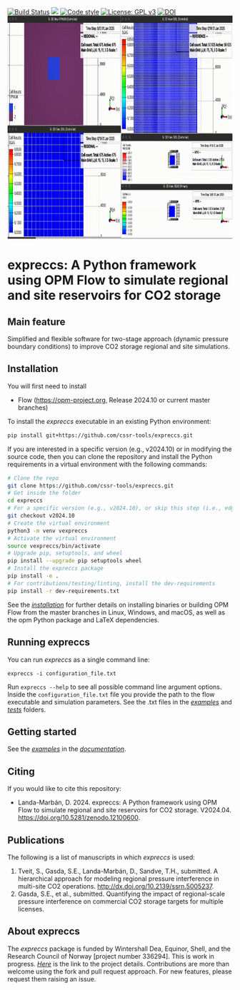 [![Build Status](https://github.com/cssr-tools/expreccs/actions/workflows/CI.yml/badge.svg)](https://github.com/cssr-tools/expreccs/actions/workflows/CI.yml)
<a href="https://www.python.org/"><img src="https://img.shields.io/badge/python-3.8%20to%203.12-blue.svg"></a>
[![Code style](https://img.shields.io/badge/code%20style-black-000000.svg)](https://github.com/ambv/black)
[![License: GPL v3](https://img.shields.io/badge/License-GPLv3-blue.svg)](https://www.gnu.org/licenses/gpl-3.0)
[![DOI](https://zenodo.org/badge/760077220.svg)](https://zenodo.org/doi/10.5281/zenodo.12100600)
<img src="docs/text/figs/expreccs.gif" width="830" height="500">

# expreccs: A Python framework using OPM Flow to simulate regional and site reservoirs for CO2 storage

## Main feature
Simplified and flexible software for two-stage approach (dynamic pressure boundary conditions) to improve CO2 storage regional and site simulations.

## Installation
You will first need to install
* Flow (https://opm-project.org, Release 2024.10 or current master branches)

To install the _expreccs_ executable in an existing Python environment: 

```bash
pip install git+https://github.com/cssr-tools/expreccs.git
```

If you are interested in a specific version (e.g., v2024.10) or in modifying the source code, then you can clone the repository and install the Python requirements in a virtual environment with the following commands:

```bash
# Clone the repo
git clone https://github.com/cssr-tools/expreccs.git
# Get inside the folder
cd expreccs
# For a specific version (e.g., v2024.10), or skip this step (i.e., edge version)
git checkout v2024.10
# Create the virtual environment
python3 -m venv vexpreccs
# Activate the virtual environment
source vexpreccs/bin/activate
# Upgrade pip, setuptools, and wheel
pip install --upgrade pip setuptools wheel
# Install the expreccs package
pip install -e .
# For contributions/testing/linting, install the dev-requirements
pip install -r dev-requirements.txt
``` 

See the [_installation_](https://cssr-tools.github.io/exprecss/installation.html) for further details on installing binaries or building OPM Flow from the master branches in Linux, Windows, and macOS, as well as the opm Python package and LaTeX dependencies.

## Running expreccs
You can run _expreccs_ as a single command line:
```
expreccs -i configuration_file.txt
```
Run `expreccs --help` to see all possible command line argument options. Inside the `configuration_file.txt` file you provide the path to the
flow executable and simulation parameters. See the .txt files in the [_examples_](https://github.com/cssr-tools/expreccs/tree/main/examples) and [_tests_](https://github.com/cssr-tools/expreccs/tree/main/tests/configs) folders.

## Getting started
See the [_examples_](https://cssr-tools.github.io/expreccs/examples.html) in the [_documentation_](https://cssr-tools.github.io/expreccs/introduction.html).

## Citing
If you would like to cite this repository:

* Landa-Marbán, D. 2024. expreccs: A Python framework using OPM Flow to simulate regional and site reservoirs for CO2 storage. V2024.04. https://doi.org/10.5281/zenodo.12100600.

## Publications
The following is a list of manuscripts in which _expreccs_ is used:

1. Tveit, S., Gasda, S.E., Landa-Marbán, D., Sandve, T.H., submitted. A hierarchical approach for modeling regional pressure interference in multi-site CO2 operations. http://dx.doi.org/10.2139/ssrn.5005237.
1. Gasda, S.E., et al., submitted. Quantifying the impact of regional-scale pressure interference on commercial CO2 storage targets for multiple licenses. 

## About expreccs
The _expreccs_ package is funded by Wintershall Dea, Equinor, Shell, and the Research Council of Norway [project number 336294].
This is work in progress. [_Here_](https://www.norceresearch.no/en/projects/expansion-of-resources-for-co2-storage-on-the-horda-platform-expreccs) is the link to the project details.
Contributions are more than welcome using the fork and pull request approach. For new features, please request them raising an issue.
